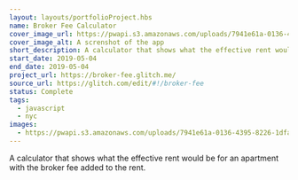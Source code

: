 ```yaml
---
layout: layouts/portfolioProject.hbs
name: Broker Fee Calculator
cover_image_url: https://pwapi.s3.amazonaws.com/uploads/7941e61a-0136-4395-8226-1dfa56067b59
cover_image_alt: A screnshot of the app
short_description: A calculator that shows what the effective rent would be for an apartment with the broker fee added to the rent.
start_date: 2019-05-04
end_date: 2019-05-04
project_url: https://broker-fee.glitch.me/
source_url: https://glitch.com/edit/#!/broker-fee
status: Complete
tags:
  - javascript
  - nyc
images:
  - https://pwapi.s3.amazonaws.com/uploads/7941e61a-0136-4395-8226-1dfa56067b59
---
```


A calculator that shows what the effective rent would be for an apartment with the broker fee added to the rent.